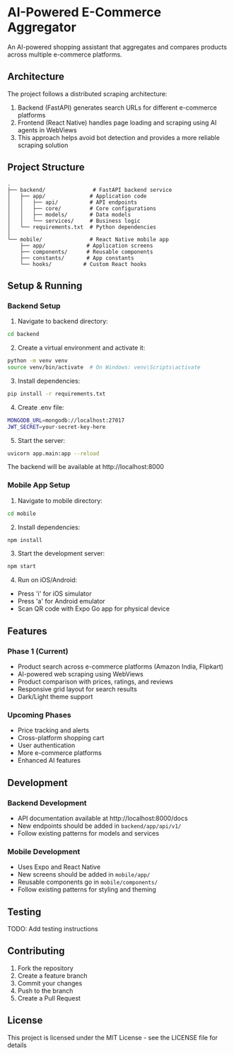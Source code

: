 # AI-Powered E-Commerce Aggregator

An AI-powered shopping assistant that aggregates and compares products across multiple e-commerce platforms.

## Architecture

The project follows a distributed scraping architecture:
1. Backend (FastAPI) generates search URLs for different e-commerce platforms
2. Frontend (React Native) handles page loading and scraping using AI agents in WebViews
3. This approach helps avoid bot detection and provides a more reliable scraping solution

## Project Structure

```
.
├── backend/               # FastAPI backend service
│   ├── app/              # Application code
│   │   ├── api/          # API endpoints
│   │   ├── core/         # Core configurations
│   │   ├── models/       # Data models
│   │   └── services/     # Business logic
│   └── requirements.txt  # Python dependencies
│
└── mobile/               # React Native mobile app
    ├── app/             # Application screens
    ├── components/      # Reusable components
    ├── constants/       # App constants
    └── hooks/          # Custom React hooks
```

## Setup & Running

### Backend Setup

1. Navigate to backend directory:
```bash
cd backend
```

2. Create a virtual environment and activate it:
```bash
python -m venv venv
source venv/bin/activate  # On Windows: venv\Scripts\activate
```

3. Install dependencies:
```bash
pip install -r requirements.txt
```

4. Create .env file:
```bash
MONGODB_URL=mongodb://localhost:27017
JWT_SECRET=your-secret-key-here
```

5. Start the server:
```bash
uvicorn app.main:app --reload
```

The backend will be available at http://localhost:8000

### Mobile App Setup

1. Navigate to mobile directory:
```bash
cd mobile
```

2. Install dependencies:
```bash
npm install
```

3. Start the development server:
```bash
npm start
```

4. Run on iOS/Android:
- Press 'i' for iOS simulator
- Press 'a' for Android emulator
- Scan QR code with Expo Go app for physical device

## Features

### Phase 1 (Current)
- Product search across e-commerce platforms (Amazon India, Flipkart)
- AI-powered web scraping using WebViews
- Product comparison with prices, ratings, and reviews
- Responsive grid layout for search results
- Dark/Light theme support

### Upcoming Phases
- Price tracking and alerts
- Cross-platform shopping cart
- User authentication
- More e-commerce platforms
- Enhanced AI features

## Development

### Backend Development

- API documentation available at http://localhost:8000/docs
- New endpoints should be added in `backend/app/api/v1/`
- Follow existing patterns for models and services

### Mobile Development

- Uses Expo and React Native
- New screens should be added in `mobile/app/`
- Reusable components go in `mobile/components/`
- Follow existing patterns for styling and theming

## Testing

TODO: Add testing instructions

## Contributing

1. Fork the repository
2. Create a feature branch
3. Commit your changes
4. Push to the branch
5. Create a Pull Request

## License

This project is licensed under the MIT License - see the LICENSE file for details
